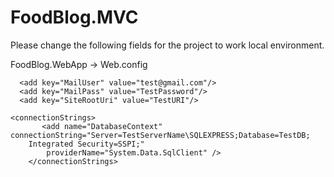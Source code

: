 # FoodBlog.MVC

Please change the following fields for the project to work local environment.

FoodBlog.WebApp -> Web.config

	  <add key="MailUser" value="test@gmail.com"/>
	  <add key="MailPass" value="TestPassword"/>
	  <add key="SiteRootUri" value="TestURI"/>

	<connectionStrings>
           <add name="DatabaseContext" connectionString="Server=TestServerName\SQLEXPRESS;Database=TestDB; 
	    Integrated Security=SSPI;"
            providerName="System.Data.SqlClient" />
        </connectionStrings>
